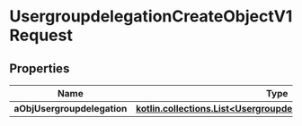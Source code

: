 
# UsergroupdelegationCreateObjectV1Request

## Properties
| Name | Type | Description | Notes |
| ------------ | ------------- | ------------- | ------------- |
| **aObjUsergroupdelegation** | [**kotlin.collections.List&lt;UsergroupdelegationRequestCompound&gt;**](UsergroupdelegationRequestCompound.md) |  |  |



